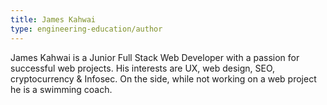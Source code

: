 ```yaml
---
title: James Kahwai
type: engineering-education/author
---
```

James Kahwai is a Junior Full Stack Web Developer with a passion for successful web projects. His interests are UX, web design, SEO, cryptocurrency & Infosec. On the side, while not working on a web project he is a swimming coach.
